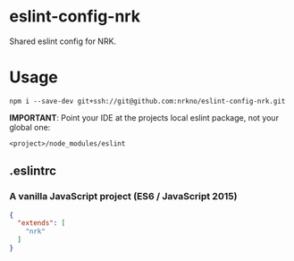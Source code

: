 # eslint-config-nrk
Shared eslint config for NRK.

# Usage
`npm i --save-dev git+ssh://git@github.com:nrkno/eslint-config-nrk.git`

<b>IMPORTANT</b>: Point your IDE at the projects local eslint package, not your global one:<br>

`<project>/node_modules/eslint`

## .eslintrc

### A vanilla JavaScript project (ES6 / JavaScript 2015)
```json
{
  "extends": [
    "nrk"
  ]
}
```